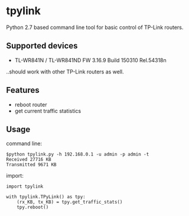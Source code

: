 tpylink
=================
Python 2.7 based command line tool for basic control of TP-Link routers.

Supported devices
---------
* TL-WR841N / TL-WR841ND FW 3.16.9 Build 150310 Rel.54318n

..should work with other TP-Link routers as well.

Features
---------
* reboot router
* get current traffic statistics

Usage
---------

command line:

    $python tpylink.py -h 192.168.0.1 -u admin -p admin -t
    Received 27716 KB
    Transmitted 9671 KB

import:

    import tpylink

    with tpylink.TPyLink() as tpy:
        (rx_KB, tx_KB) = tpy.get_traffic_stats()
        tpy.reboot()
